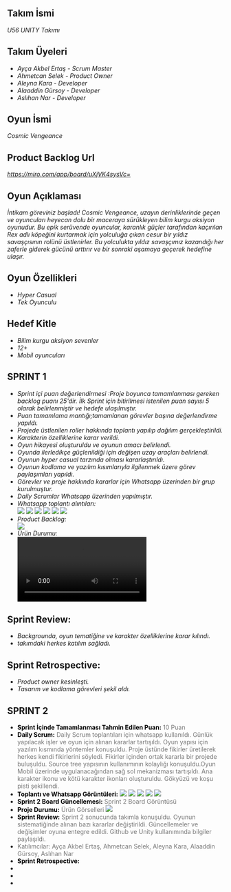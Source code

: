 <h2>Takım İsmi</h2>
<p><i>U56 UNITY Takımı</i></p>

<h2>Takım Üyeleri</h2>
<ul>
  <li><i>Ayça Akbel Ertaş - Scrum Master</i></li>
  <li><i>Ahmetcan Selek - Product Owner</i></li>
  <li><i>Aleyna Kara - Developer</i></li>
  <li><i>Alaaddin Gürsoy - Developer</i></li>
  <li><i>Aslıhan Nar - Developer</i></li>
</ul>

<h2>Oyun İsmi</h2>
<p><i>Cosmic Vengeance</i></p>

<h2>Product Backlog Url</h2>
<p><i><a href="https://miro.com/app/board/uXjVK4sysVc=">https://miro.com/app/board/uXjVK4sysVc=</a></i></p>

<h2>Oyun Açıklaması</h2>
<p><i>İntikam göreviniz başladı! Cosmic Vengeance, uzayın derinliklerinde geçen ve oyuncuları heyecan dolu bir maceraya sürükleyen bilim kurgu aksiyon oyunudur. Bu epik serüvende oyuncular, karanlık güçler tarafından kaçırılan Rex adlı köpeğini kurtarmak için yolculuğa çıkan cesur bir yıldız savaşçısının rolünü üstlenirler. Bu yolculukta yıldız savaşçımız kazandığı her zaferle giderek gücünü arttırır ve bir sonraki aşamaya geçerek hedefine ulaşır.</i></p>

<h2>Oyun Özellikleri</h2>
<ul>
  <li><i>Hyper Casual</i></li>
  <li><i>Tek Oyunculu</i></li>
</ul>

<h2>Hedef Kitle</h2>
<ul>
  <li><i>Bilim kurgu aksiyon sevenler</i></li>
  <li><i>12+</i></li>
  <li><i>Mobil oyuncuları</i></li>
</ul>

<h2>SPRINT 1</h2>
<ul>
  <li><i>Sprint içi puan değerlendirmesi :Proje boyunca tamamlanması gereken backlog puanı 25'dir. İlk Sprint için bitirilmesi istenilen puan sayısı 5 olarak belirlenmiştir ve hedefe ulaşılmıştır. </i></li>
  <li><i>Puan tamamlama mantığı;tamamlanan görevler başına değerlendirme yapıldı.</i></li>
  <li><i>Projede üstlenilen roller hakkında toplantı yapılıp dağılım gerçekleştirildi.</i></li>
  <li><i>Karakterin özelliklerine karar verildi.</i></li>
  <li><i>Oyun hikayesi oluşturuldu ve oyunun amacı belirlendi.</i></li>
  <li><i>Oyunda ilerledikçe güçlenildiği için değişen uzay araçları belirlendi.</i></li>
  <li><i>Oyunun hyper casual tarzında olması kararlaştırıldı.</i></li>
  <li><i>Oyunun kodlama ve yazılım kısımlarıyla ilgilenmek üzere görev paylaşımları yapıldı.</i></li>
  <li><i>Görevler ve proje hakkında kararlar için Whatsapp üzerinden bir grup kurulmuştur.</i></li>
  <li><i>Daily Scrumlar Whatsapp üzerinden yapılmıştır.</i>
  <li><i>Whatsapp toplantı alıntıları: </i></li>
  <img src="https://github.com/CaramelMisto/OUA-GROUP-56/assets/138470955/798e08cd-59b7-400f-9ade-f5d5bfd5e4f8" width="auto">
  <img src="https://github.com/CaramelMisto/OUA-GROUP-56/assets/138470955/25321651-fdec-4e7f-ab3e-df42f15f3ad5" width="auto">
  <img src="https://github.com/CaramelMisto/OUA-GROUP-56/assets/138470955/bb0e31a5-7d4b-4687-bd03-e4f2860ac435" width="auto">
  <img src="https://github.com/CaramelMisto/OUA-GROUP-56/assets/138470955/1f438189-72f0-4f6e-a78c-667d71411081" width="auto">
  <img src="https://github.com/CaramelMisto/OUA-GROUP-56/assets/138470955/9157b5db-8025-417c-ab15-4ca3abfd5972" width="auto">
  <img src="https://github.com/CaramelMisto/OUA-GROUP-56/assets/138470955/02630460-8a83-49e4-a038-8936866d7e52" width="auto">
  <li><i>Product Backlog: </i></li>
  <img src="https://github.com/CaramelMisto/OUA-GROUP-56/assets/138470955/56fef4bc-01ce-4559-9a70-54780c8b3e6a" width="auto">

  <li><i>Ürün Durumu: </i></li>
  <video controls source src="https://github.com/CaramelMisto/OUA-GROUP-56/assets/138470955/65fb75b2-2c21-4338-b3e6-3b773899af59"</video>
  <img src="https://github.com/CaramelMisto/OUA-GROUP-56/assets/138470955/08f420c7-7b6f-4392-aa72-2d5261e79083" width="auto">
  </ul>
    
  <h2>Sprint Review:</h2>
<ul>
  <li><i>Backgrounda, oyun tematiğine ve karakter özelliklerine karar kılındı. </i></li>
  <li><i>takımdaki herkes katılım sağladı. </i></li>
</ul>

  <h2>Sprint Retrospective:</h2>
  <ul>
  <li><i>Product owner kesinleşti. </i></li>
  <li><i>Tasarım ve kodlama görevleri şekil aldı. </i></li>
  </ul>

<h2>SPRINT 2</h2>
<ul>
  <li>
    <strong style="color: #000000;">Sprint İçinde Tamamlanması Tahmin Edilen Puan:</strong>
    <span style="color: #777777;">10 Puan</span>
  </li>
  <li><strong style="color: #000000;">Daily Scrum:</strong>
    <span style="color: #777777;">Daily Scrum toplantıları için whatsapp kullanıldı. Günlük yapılacak işler ve oyun için alınan kararlar tartışıldı. Oyun yapısı için yazılım kısmında yöntemler konuşuldu. Proje üstünde fikirler üretilerek herkes kendi fikirlerini söyledi. Fikirler içinden ortak kararla bir projede buluşuldu. Source tree yapısının kullanımının kolaylığı konuşuldu.Oyun Mobil üzerinde uygulanacağından sağ sol mekanizması tartışıldı. Ana karakter ikonu ve kötü karakter ikonları oluşturuldu. Gökyüzü ve koşu pisti şekillendi.</span> </li>
  <li>  
  <strong style="color: #000000;">Toplantı ve Whatsapp Görüntüleri:</strong>
  <img src="https://github.com/user-attachments/assets/83d5993d-6d56-442b-b3d3-8a7d6a62cc66" width="auto">
  <img src="https://github.com/user-attachments/assets/dc64d559-ae66-4e2d-b0d0-73e31266f8d7" width="auto">
  <img src="https://github.com/user-attachments/assets/741ad090-8344-48ef-9a86-8de472909287" width="auto">
  <img src="https://github.com/user-attachments/assets/8f62642d-2dbb-48fa-b8ff-dcb0b8c5f54d" width="auto">
  <img src="https://github.com/user-attachments/assets/b31b3127-3368-4953-a3ba-c4bc25d4f6ed" width="auto">  
</li>
   <li>
    <strong style="color: #000000;">Sprint 2 Board Güncellemesi:</strong>
    <span style="color: #777777;">Sprint 2 Board Görüntüsü</span>
    <img src="" width="auto">  
  </li>
  <li>
    <strong style="color: #000000;">Proje Durumu:</strong>
    <span style="color: #777777;">Ürün Görselleri</span>
    <img src="https://github.com/user-attachments/assets/120729e6-f541-49ea-8a0c-9eb9ec7241c4"= width="auto">
    <img src="" width="auto">  
  </li>
     <li>
    <strong style="color: #000000;">Sprint Review:</strong>
    <span style="color: #777777;"> Sprint 2 sonucunda takımla konuşuldu. Oyunun sistematiğinde alınan bazı kararlar değiştirildi. Güncellemeler ve değişimler oyuna entegre edildi. Github ve Unity kullanımında bilgiler paylaşıldı.</span>
    <li><span style="color: #777777;">Katılımcılar: Ayça Akbel Ertaş, Ahmetcan Selek, Aleyna Kara, Alaaddin Gürsoy, Aslıhan Nar</span></li>   
  </li>
   </li>
     <li>
    <strong style="color: #000000;">Sprint Retrospective:</strong>
    <span style="color: #777777;"> </span>
    <li><span style="color: #777777;"></span></li> 
    <li><span style="color: #777777;"></span></li> 
    <li><span style="color: #777777;"></span></li> 
  </li>
</ul>


